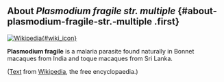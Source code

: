 About *Plasmodium fragile str. multiple* {#about-plasmodium-fragile-str.-multiple .first}
----------------------------------------

[![Wikipedia](/img/wikipedia_logo_v2_en.png){#wiki_icon}](http://en.wikipedia.org/wiki/Plasmodium_fragile)

**Plasmodium fragile** is a malaria parasite found naturally in Bonnet
macaques from India and toque macaques from Sri Lanka.

([Text](http://en.wikipedia.org/wiki/Plasmodium_fragile) from
[Wikipedia](http://en.wikipedia.org/), the free encyclopaedia.)
